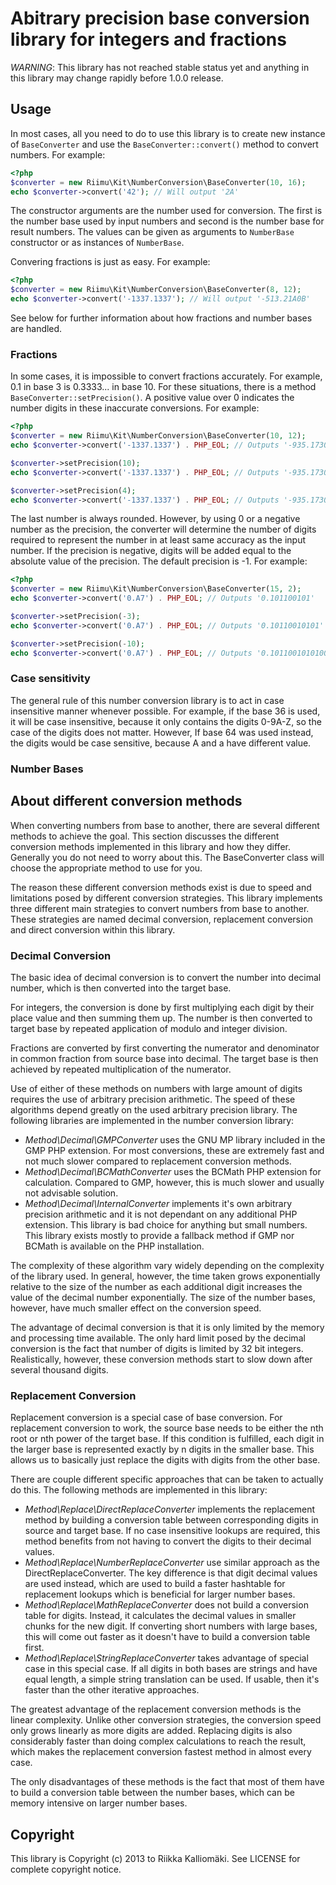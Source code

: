 # Abitrary precision base conversion library for integers and fractions #

*WARNING*: This library has not reached stable status yet and anything in this
library may change rapidly before 1.0.0 release.

## Usage ##

In most cases, all you need to do to use this library is to create new instance
of `BaseConverter` and use the `BaseConverter::convert()` method to convert
numbers. For example:

```php
<?php
$converter = new Riimu\Kit\NumberConversion\BaseConverter(10, 16);
echo $converter->convert('42'); // Will output '2A'
```

The constructor arguments are the number used for conversion. The first is the
number base used by input numbers and second is the number base for result
numbers. The values can be given as arguments to `NumberBase` constructor or
as instances of `NumberBase`.

Convering fractions is just as easy. For example:

```php
<?php
$converter = new Riimu\Kit\NumberConversion\BaseConverter(8, 12);
echo $converter->convert('-1337.1337'); // Will output '-513.21A0B'
```

See below for further information about how fractions and number bases are
handled.

### Fractions ###

In some cases, it is impossible to convert fractions accurately. For example,
0.1 in base 3 is 0.3333... in base 10. For these situations, there is a method
`BaseConverter::setPrecision()`. A positive value over 0 indicates the number
digits in these inaccurate conversions. For example:

```php
<?php
$converter = new Riimu\Kit\NumberConversion\BaseConverter(10, 12);
echo $converter->convert('-1337.1337') . PHP_EOL; // Outputs '-935.17305'

$converter->setPrecision(10);
echo $converter->convert('-1337.1337') . PHP_EOL; // Outputs '-935.17304A0891'

$converter->setPrecision(4);
echo $converter->convert('-1337.1337') . PHP_EOL; // Outputs '-935.1730'
```

The last number is always rounded. However, by using 0 or a negative number as
the precision, the converter will determine the number of digits required to
represent the number in at least same accuracy as the input number. If the
precision is negative, digits will be added equal to the absolute value of the
precision. The default precision is -1. For example:

```php
<?php
$converter = new Riimu\Kit\NumberConversion\BaseConverter(15, 2);
echo $converter->convert('0.A7') . PHP_EOL; // Outputs '0.101100101'

$converter->setPrecision(-3);
echo $converter->convert('0.A7') . PHP_EOL; // Outputs '0.10110010101'

$converter->setPrecision(-10);
echo $converter->convert('0.A7') . PHP_EOL; // Outputs '0.101100101010000110'
```

### Case sensitivity ###

The general rule of this number conversion library is to act in case insensitive
manner whenever possible. For example, if the base 36 is used, it will be case
insensitive, because it only contains the digits 0-9A-Z, so the case of the
digits does not matter. However, If base 64 was used instead, the digits would
be case sensitive, because A and a have different value.

### Number Bases ###

## About different conversion methods ##

When converting numbers from base to another, there are several different
methods to achieve the goal. This section discusses the different conversion
methods implemented in this library and how they differ. Generally you do not
need to worry about this. The BaseConverter class will choose the appropriate
method to use for you.

The reason these different conversion methods exist is due to speed and
limitations posed by different conversion strategies. This library implements
three different main strategies to convert numbers from base to another. These
strategies are named decimal conversion, replacement conversion and direct
conversion within this library.

### Decimal Conversion ###

The basic idea of decimal conversion is to convert the number into decimal
number, which is then converted into the target base.

For integers, the conversion is done by first multiplying each digit by
their place value and then summing them up. The number is then converted to
target base by repeated application of modulo and integer division.

Fractions are converted by first converting the numerator and denominator in
common fraction from source base into decimal. The target base is then achieved
by repeated multiplication of the numerator.

Use of either of these methods on numbers with large amount of digits requires
the use of arbitrary precision arithmetic. The speed of these algorithms depend
greatly on the used arbitrary precision library. The following libraries are
implemented in the number conversion library:

- *Method\Decimal\GMPConverter* uses the GNU MP library included in the GMP
  PHP extension. For most conversions, these are extremely fast and not much
  slower compared to replacement conversion methods.
- *Method\Decimal\BCMathConverter* uses the BCMath PHP extension for
  calculation. Compared to GMP, however, this is much slower and usually not
  advisable solution.
- *Method\Decimal\InternalConverter* implements it's own arbitrary precision
  arithmetic and it is not dependant on any additional PHP extension. This
  library is bad choice for anything but small numbers. This library exists
  mostly to provide a fallback method if GMP nor BCMath is available on the PHP
  installation.

The complexity of these algorithm vary widely depending on the complexity of the
library used. In general, however, the time taken grows exponentially relative
to the size of the number as each additional digit increases the value of the
decimal number exponentially. The size of the number bases, however, have much
smaller effect on the conversion speed.

The advantage of decimal conversion is that it is only limited by the memory and
processing time available. The only hard limit posed by the decimal conversion
is the fact that number of digits is limited by 32 bit integers. Realistically,
however, these conversion methods start to slow down after several thousand
digits.

### Replacement Conversion ###

Replacement conversion is a special case of base conversion. For replacement
conversion to work, the source base needs to be either the nth root or nth
power of the target base. If this condition is fulfilled, each digit in the
larger base is represented exactly by n digits in the smaller base. This allows
us to basically just replace the digits with digits from the other base.

There are couple different specific approaches that can be taken to actually do
this. The following methods are implemented in this library:

- *Method\Replace\DirectReplaceConverter* implements the replacement method by
  building a conversion table between corresponding digits in source and target
  base. If no case insensitive lookups are required, this method benefits from
  not having to convert the digits to their decimal values.
- *Method\Replace\NumberReplaceConverter* use similar approach as the
  DirectReplaceConverter. The key difference is that digit decimal values are
  used instead, which are used to build a faster hashtable for replacement
  lookups which is beneficial for larger number bases.
- *Method\Replace\MathReplaceConverter* does not build a conversion table for
  digits. Instead, it calculates the decimal values in smaller chunks for the
  new digit. If converting short numbers with large bases, this will come out
  faster as it doesn't have to build a conversion table first.
- *Method\Replace\StringReplaceConverter* takes advantage of special case in
  this special case. If all digits in both bases are strings and have equal
  length, a simple string translation can be used. If usable, then it's faster
  than the other iterative approaches.

The greatest advantage of the replacement conversion methods is the linear
complexity. Unlike other conversion strategies, the conversion speed only grows
linearly as more digits are added. Replacing digits is also considerably faster
than doing complex calculations to reach the result, which makes the replacement
conversion fastest method in almost every case.

The only disadvantages of these methods is the fact that most of them have to
build a conversion table between the number bases, which can be memory intensive
on larger number bases.

## Copyright ##

This library is Copyright (c) 2013 to Riikka Kalliomäki. See LICENSE for
complete copyright notice.